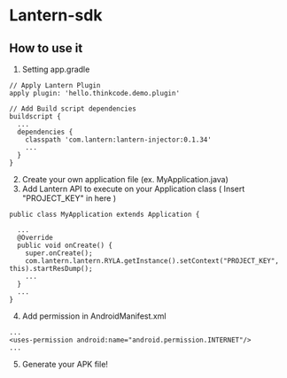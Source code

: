 # Lantern-sdk

## How to use it

1. Setting app.gradle

  ```
  // Apply Lantern Plugin
  apply plugin: 'hello.thinkcode.demo.plugin'

  // Add Build script dependencies
  buildscript {
    ...
    dependencies {
      classpath 'com.lantern:lantern-injector:0.1.34'
      ...
    }
  }
  ```

2. Create your own application file (ex. MyApplication.java)
3. Add Lantern API to execute on your Application class
  ( Insert "PROJECT_KEY" in here )

  ```
  public class MyApplication extends Application {

    ...
    @Override
    public void onCreate() {
      super.onCreate();
      com.lantern.lantern.RYLA.getInstance().setContext("PROJECT_KEY", this).startResDump();
      ...
    }
    ...
  }
  ```

4. Add permission in AndroidManifest.xml

  ```
  ...
  <uses-permission android:name="android.permission.INTERNET"/>
  ...
  ```

5. Generate your APK file!
